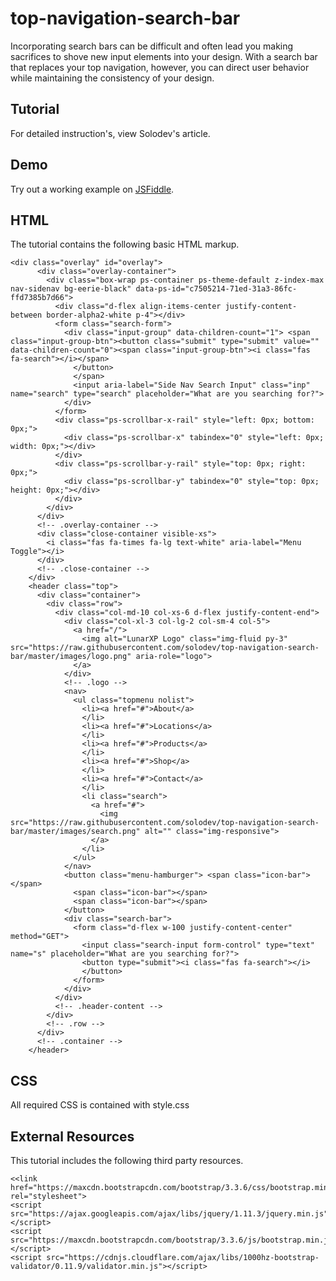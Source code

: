 # top-navigation-search-bar
Incorporating search bars can be difficult and often lead you making sacrifices to shove new input elements into your design. With a search bar that replaces your top navigation, however, you can direct user behavior while maintaining the consistency of your design.

## Tutorial		  
For detailed instruction's, view Solodev's []() article.
 
## Demo
  		  
Try out a working example on [JSFiddle](https://jsfiddle.net/solodev/2yput4vh/3/).

## HTML

The tutorial contains the following basic HTML markup.

```
<div class="overlay" id="overlay">
      <div class="overlay-container">
        <div class="box-wrap ps-container ps-theme-default z-index-max nav-sidenav bg-eerie-black" data-ps-id="c7505214-71ed-31a3-86fc-ffd7385b7d66">
          <div class="d-flex align-items-center justify-content-between border-alpha2-white p-4"></div>
          <form class="search-form">
            <div class="input-group" data-children-count="1"> <span class="input-group-btn"><button class="submit" type="submit" value="" data-children-count="0"><span class="input-group-btn"><i class="fas fa-search"></i></span>
              </button>
              </span>
              <input aria-label="Side Nav Search Input" class="inp" name="search" type="search" placeholder="What are you searching for?">
            </div> 
          </form>
          <div class="ps-scrollbar-x-rail" style="left: 0px; bottom: 0px;">
            <div class="ps-scrollbar-x" tabindex="0" style="left: 0px; width: 0px;"></div>
          </div>
          <div class="ps-scrollbar-y-rail" style="top: 0px; right: 0px;">
            <div class="ps-scrollbar-y" tabindex="0" style="top: 0px; height: 0px;"></div>
          </div>
        </div>  
      </div>
      <!-- .overlay-container -->
      <div class="close-container visible-xs">
        <i class="fas fa-times fa-lg text-white" aria-label="Menu Toggle"></i>
      </div>
      <!-- .close-container -->
    </div>
    <header class="top">
      <div class="container">
        <div class="row">
          <div class="col-md-10 col-xs-6 d-flex justify-content-end">
            <div class="col-xl-3 col-lg-2 col-sm-4 col-5">
              <a href="/">
                <img alt="LunarXP Logo" class="img-fluid py-3" src="https://raw.githubusercontent.com/solodev/top-navigation-search-bar/master/images/logo.png" aria-role="logo">
              </a>
            </div>
            <!-- .logo -->
            <nav>
              <ul class="topmenu nolist">
                <li><a href="#">About</a>
                </li>
                <li><a href="#">Locations</a>
                </li>
                <li><a href="#">Products</a>
                </li>
                <li><a href="#">Shop</a>
                </li>
                <li><a href="#">Contact</a>
                </li>
                <li class="search">
                  <a href="#">
                    <img src="https://raw.githubusercontent.com/solodev/top-navigation-search-bar/master/images/search.png" alt="" class="img-responsive">
                  </a>
                </li>
              </ul>
            </nav>
            <button class="menu-hamburger"> <span class="icon-bar"></span>
              <span class="icon-bar"></span>
              <span class="icon-bar"></span>
            </button>
            <div class="search-bar">
              <form class="d-flex w-100 justify-content-center" method="GET">
                <input class="search-input form-control" type="text" name="s" placeholder="What are you searching for?">
                <button type="submit"><i class="fas fa-search"></i>
                </button>
              </form>
            </div>
          </div>
          <!-- .header-content -->
        </div>
        <!-- .row -->
      </div>
      <!-- .container -->
    </header>
```

## CSS
All required CSS is contained with style.css


## External Resources

This tutorial includes the following third party resources.

```
<<link href="https://maxcdn.bootstrapcdn.com/bootstrap/3.3.6/css/bootstrap.min.css" rel="stylesheet">
<script src="https://ajax.googleapis.com/ajax/libs/jquery/1.11.3/jquery.min.js"></script>
<script src="https://maxcdn.bootstrapcdn.com/bootstrap/3.3.6/js/bootstrap.min.js"></script>
<script src="https://cdnjs.cloudflare.com/ajax/libs/1000hz-bootstrap-validator/0.11.9/validator.min.js"></script>

```


